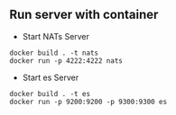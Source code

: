 ## Run server with container

- Start NATs Server
```
docker build . -t nats
docker run -p 4222:4222 nats
```

- Start es Server
```
docker build . -t es
docker run -p 9200:9200 -p 9300:9300 es
```